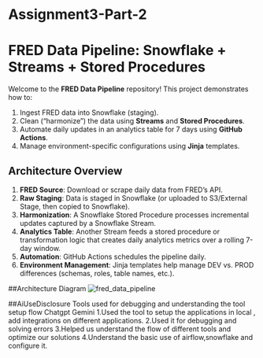 # Assignment3-Part-2
# FRED Data Pipeline: Snowflake + Streams + Stored Procedures

Welcome to the **FRED Data Pipeline** repository! This project demonstrates how to:
1. Ingest FRED data into Snowflake (staging).
2. Clean (“harmonize”) the data using **Streams** and **Stored Procedures**.
3. Automate daily updates in an analytics table for 7 days using **GitHub Actions**.
4. Manage environment-specific configurations using **Jinja** templates.

## Architecture Overview

1. **FRED Source**: Download or scrape daily data from FRED’s API.  
2. **Raw Staging**: Data is staged in Snowflake (or uploaded to S3/External Stage, then copied to Snowflake).  
3. **Harmonization**: A Snowflake Stored Procedure processes incremental updates captured by a Snowflake Stream.  
4. **Analytics Table**: Another Stream feeds a stored procedure or transformation logic that creates daily analytics metrics over a rolling 7-day window.  
5. **Automation**: GitHub Actions schedules the pipeline daily.  
6. **Environment Management**: Jinja templates help manage DEV vs. PROD differences (schemas, roles, table names, etc.).  

##Architecture Diagram
![fred_data_pipeline](https://github.com/user-attachments/assets/f64ac4f6-1f51-4e00-b588-ce41bb3b6460)

##AiUseDisclosure
Tools used for debugging and understanding the tool setup flow Chatgpt Gemini
1.Used the tool to setup the applications in local , add integrations on different applications. 2.Used it for debugging and solving errors 3.Helped us understand the flow of different tools and optimize our solutions 4.Understand the basic use of airflow,snowflake and configure it.
